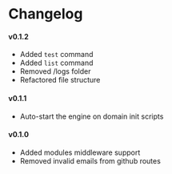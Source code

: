 
Changelog
==============

#### v0.1.2

- Added `test` command
- Added `list` command
- Removed /logs folder
- Refactored file structure

#### v0.1.1

- Auto-start the engine on domain init scripts


#### v0.1.0

- Added modules middleware support
- Removed invalid emails from github routes

